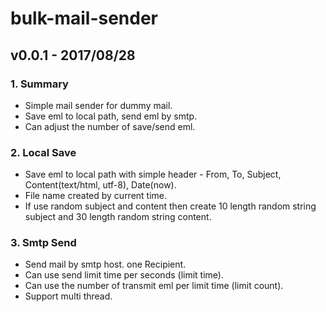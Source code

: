 # bulk-mail-sender
## v0.0.1 - 2017/08/28
### 1. Summary
- Simple mail sender for dummy mail.
- Save eml to local path, send eml by smtp.
- Can adjust the number of save/send eml.
### 2. Local Save
- Save eml to local path with simple header - From, To, Subject, Content(text/html, utf-8), Date(now).
- File name created by current time.
- If use random subject and content then create 10 length random string subject and 30 length random string content.
### 3. Smtp Send
- Send mail by smtp host. one Recipient.
- Can use send limit time per seconds (limit time).
- Can use the number of transmit eml per limit time (limit count).
- Support multi thread.
  
